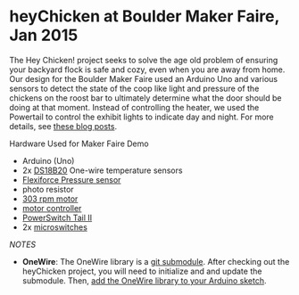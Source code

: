 heyChicken at Boulder Maker Faire, Jan 2015
======================================================

The Hey Chicken! project seeks to solve the age old problem of ensuring your backyard flock is safe and cozy, even when you are away from home. Our design for the Boulder Maker Faire used an Arduino Uno and various sensors to detect the state of the coop like light and pressure of the chickens on the roost bar to ultimately determine what the door should be doing at that moment. Instead of controlling the heater, we used the Powertail to control the exhibit lights to indicate day and night. For more details, see [these blog posts](http://squishylab.com/category/hey-chicken/).

Hardware Used for Maker Faire Demo
  - Arduino (Uno)
  - 2x [DS18B20](https://www.sparkfun.com/products/11050) One-wire temperature sensors
  - [Flexiforce Pressure sensor](https://www.sparkfun.com/products/8685)
  - photo resistor
  - [303 rpm motor](https://www.sparkfun.com/products/12147)
  - [motor controller](https://www.sparkfun.com/products/9457)
  - [PowerSwitch Tail II](https://www.sparkfun.com/products/10747)
  - 2x [microswitches](https://www.sparkfun.com/products/13119)

*NOTES*
  - **OneWire**: The OneWire library is a [git submodule](http://git-scm.com/book/en/v2/Git-Tools-Submodules#Cloning-a-Project-with-Submodules). After checking out the heyChicken project, you will need to initialize and and update the submodule. Then, [add the OneWire library to your Arduino sketch](http://arduino.cc/en/Guide/Libraries). 
